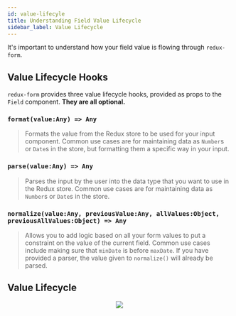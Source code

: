 ```yaml
---
id: value-lifecyle
title: Understanding Field Value Lifecycle
sidebar_label: Value Lifecycle
---
```


It's important to understand how your field value is flowing through `redux-form`.

## Value Lifecycle Hooks

`redux-form` provides three value lifecycle hooks, provided as props to the `Field` component.
**They are all optional.**

### `format(value:Any) => Any`

> Formats the value from the Redux store to be used for your input component. Common use cases are
> for maintaining data as `Number`s or `Date`s in the store, but formatting them a specific way in
> your input.

### `parse(value:Any) => Any`

> Parses the input by the user into the data type that you want to use in the Redux store.
> Common use cases are for maintaining data as `Number`s or `Date`s in the store.

### `normalize(value:Any, previousValue:Any, allValues:Object, previousAllValues:Object) => Any`

> Allows you to add logic based on all your form values to put a constraint on the value of the
> current field. Common use cases include making sure that `minDate` is before `maxDate`. If you
> have provided a parser, the value given to `normalize()` will already be parsed.

## Value Lifecycle

<div style="text-align: center;">
<img align="center" src="https://github.com/redux-form/redux-form/raw/master/docs/valueLifecycle.png"/>
</div>

